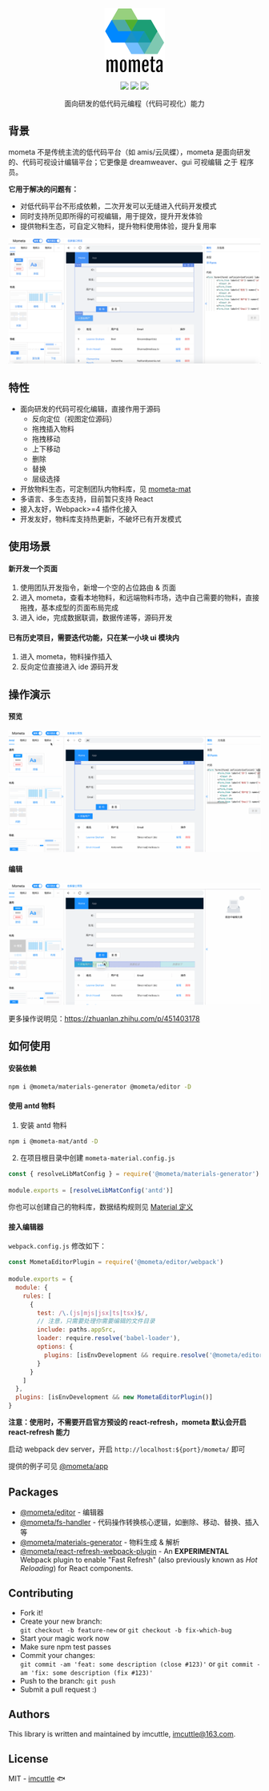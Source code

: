 <p align="center">
  <img src="./images/logo.png" />
</p>
<p align="center">
  <!--<a href="https://travis-ci.org/imcuttle/mometa"><img src="https://img.shields.io/travis/imcuttle/mometa/master.svg?style=flat-square" /></a>-->
  <!--<a href="https://codecov.io/github/imcuttle/mometa?branch=master"><img src="https://img.shields.io/codecov/c/github/imcuttle/mometa.svg?style=flat-square" /></a>-->
  <a href="https://prettier.io/"><img src="https://img.shields.io/badge/code_style-prettier-ff69b4.svg?style=flat-square" /></a>
  <a href="https://lernajs.io/"><img src="https://img.shields.io/badge/maintained%20with-lerna-cc00ff.svg?style=flat-square" /></a>
  <a href="https://conventionalcommits.org"><img src="https://img.shields.io/badge/Conventional%20Commits-1.0.0-yellow.svg?style=flat-square" /></a>
</p>
<p align="center">面向研发的低代码元编程（代码可视化）能力</p>

## 背景

mometa 不是传统主流的低代码平台（如 amis/云凤蝶），mometa 是面向研发的、代码可视设计编辑平台；它更像是 dreamweaver、gui 可视编辑 之于 程序员。

**它用于解决的问题有：**

- 对低代码平台不形成依赖，二次开发可以无缝进入代码开发模式
- 同时支持所见即所得的可视编辑，用于提效，提升开发体验
- 提供物料生态，可自定义物料，提升物料使用体验，提升复用率

<p align="center">
  <img src="./images/snapshot.png" />
</p>

## 特性

- 面向研发的代码可视化编辑，直接作用于源码
  - 反向定位（视图定位源码）
  - 拖拽插入物料
  - 拖拽移动
  - 上下移动
  - 删除
  - 替换
  - 层级选择
- 开放物料生态，可定制团队内物料库，见 [mometa-mat](https://github.com/imcuttle/mometa-mat)
- 多语言、多生态支持，目前暂只支持 React
- 接入友好，Webpack>=4 插件化接入
- 开发友好，物料库支持热更新，不破坏已有开发模式

## 使用场景

#### 新开发一个页面

1.  使用团队开发指令，新增一个空的占位路由 & 页面
2.  进入 mometa，查看本地物料，和远端物料市场，选中自己需要的物料，直接拖拽，基本成型的页面布局完成
3.  进入 ide，完成数据联调，数据传递等，源码开发

#### 已有历史项目，需要迭代功能，只在某一小块 ui 模块内

1.  进入 mometa，物料操作插入
2.  反向定位直接进入 ide 源码开发

## 操作演示

#### 预览

<p align="center">
  <img src="./images/mometa-preview.gif" />
</p>

#### 编辑

<p align="center">
  <img src="./images/mometa-edit.gif" />
</p>

更多操作说明见：https://zhuanlan.zhihu.com/p/451403178

## 如何使用

#### 安装依赖

```bash
npm i @mometa/materials-generator @mometa/editor -D
```

#### 使用 antd 物料

1.  安装 antd 物料

```bash
npm i @mometa-mat/antd -D
```

2.  在项目根目录中创建 `mometa-material.config.js`

```jsx
const { resolveLibMatConfig } = require('@mometa/materials-generator')

module.exports = [resolveLibMatConfig('antd')]
```

你也可以创建自己的物料库，数据结构规则见 [Material 定义](./packages/materials-generator/src/types.ts)

#### 接入编辑器

`webpack.config.js` 修改如下：

```js
const MometaEditorPlugin = require('@mometa/editor/webpack')

module.exports = {
  module: {
    rules: [
      {
        test: /\.(js|mjs|jsx|ts|tsx)$/,
        // 注意，只需要处理你需要编辑的文件目录
        include: paths.appSrc,
        loader: require.resolve('babel-loader'),
        options: {
          plugins: [isEnvDevelopment && require.resolve('@mometa/editor/babel/plugin-react')]
        }
      }
    ]
  },
  plugins: [isEnvDevelopment && new MometaEditorPlugin()]
}
```

**注意：使用时，不需要开启官方预设的 react-refresh，mometa 默认会开启 react-refresh 能力**

启动 webpack dev server，开启 `http://localhost:${port}/mometa/` 即可

提供的例子可见 [@mometa/app](./packages/app)

## Packages

- [@mometa/editor](packages/editor) - 编辑器
- [@mometa/fs-handler](packages/fs-handler) - 代码操作转换核心逻辑，如删除、移动、替换、插入等
- [@mometa/materials-generator](packages/materials-generator) - 物料生成 & 解析
- [@mometa/react-refresh-webpack-plugin](packages/react-refresh-webpack-plugin) - An **EXPERIMENTAL** Webpack plugin to enable "Fast Refresh" (also previously known as _Hot Reloading_) for React components.

## Contributing

- Fork it!
- Create your new branch:\
  `git checkout -b feature-new` or `git checkout -b fix-which-bug`
- Start your magic work now
- Make sure npm test passes
- Commit your changes:\
  `git commit -am 'feat: some description (close #123)'` or `git commit -am 'fix: some description (fix #123)'`
- Push to the branch: `git push`
- Submit a pull request :)

## Authors

This library is written and maintained by imcuttle, <a href="mailto:imcuttle@163.com">imcuttle@163.com</a>.

## License

MIT - [imcuttle](https://github.com/imcuttle) 🐟
